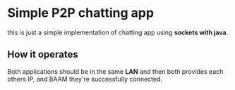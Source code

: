 # Simple P2P chatting app #

this is just a simple implementation of chatting app using **sockets with java**.

## How it operates ## 

Both applications should be in the same **LAN** and then both provides each others IP, and BAAM they're successfully connected.